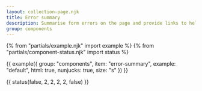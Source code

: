 ```yaml
---
layout: collection-page.njk
title: Error summary
description: Summarise form errors on the page and provide links to help users complete them.
group: components
---
```


{% from "partials/example.njk" import example %}
{% from "partials/component-status.njk" import status %}

{{ example({ group: "components", item: "error-summary", example: "default", html: true, nunjucks: true, size: "s" }) }}

{{ status(false, 2, 2, 2, 2, false) }}

